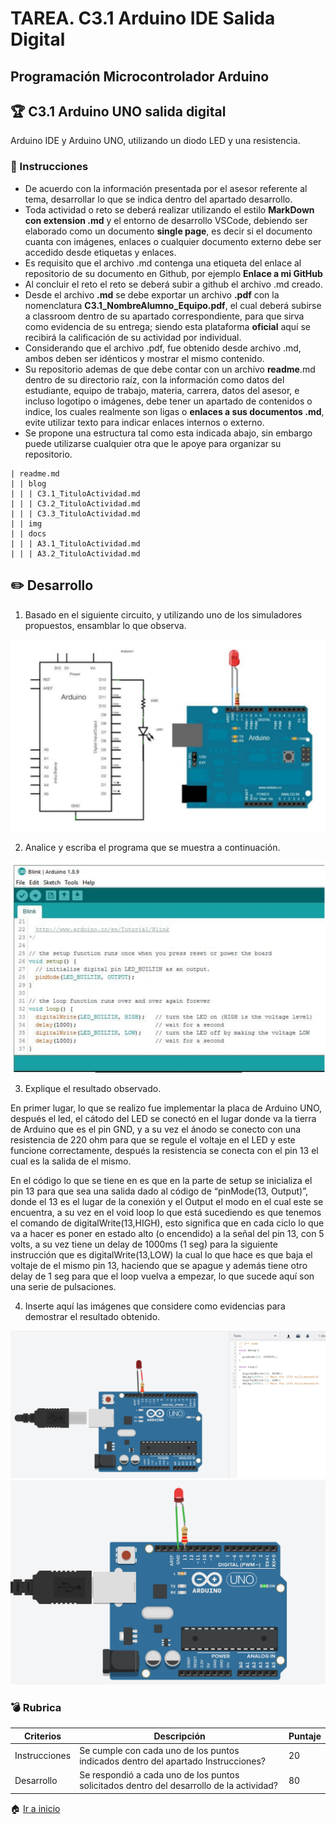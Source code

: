 # TAREA. C3.1 Arduino IDE Salida Digital

## Programación Microcontrolador Arduino

## 🏆 C3.1 Arduino UNO salida digital


Arduino IDE y Arduino UNO, utilizando un diodo LED y una resistencia.

### 📘 Instrucciones

- De acuerdo con la información presentada por el asesor referente al tema, desarrollar lo que se indica dentro del apartado desarrollo.
- Toda actividad o reto se deberá realizar utilizando el estilo **MarkDown con extension .md** y el entorno de desarrollo VSCode, debiendo ser elaborado como un documento **single page**, es decir si el documento cuanta con imágenes, enlaces o cualquier documento externo debe ser accedido desde etiquetas y enlaces.
- Es requisito que el archivo .md contenga una etiqueta del enlace al repositorio de su documento en Github, por ejemplo **Enlace a mi GitHub** 
- Al concluir el reto el reto se deberá subir a github el archivo .md creado.
- Desde el archivo **.md** se debe exportar un archivo **.pdf** con la nomenclatura **C3.1_NombreAlumno_Equipo.pdf**, el cual deberá subirse a classroom dentro de su apartado correspondiente, para que sirva como evidencia de su entrega; siendo esta plataforma **oficial** aquí se recibirá la calificación de su actividad por individual.
- Considerando que el archivo .pdf, fue obtenido desde archivo .md, ambos deben ser idénticos y mostrar el mismo contenido.
- Su repositorio ademas de que debe contar con un archivo **readme**.md dentro de su directorio raíz, con la información como datos del estudiante, equipo de trabajo, materia, carrera, datos del asesor, e incluso logotipo o imágenes, debe tener un apartado de contenidos o indice, los cuales realmente son ligas o **enlaces a sus documentos .md**, evite utilizar texto para indicar enlaces internos o externo.
- Se propone una estructura tal como esta indicada abajo, sin embargo puede utilizarse cualquier otra que le apoye para organizar su repositorio.

``` 
| readme.md
| | blog
| | | C3.1_TituloActividad.md
| | | C3.2_TituloActividad.md
| | | C3.3_TituloActividad.md
| | img
| | docs
| | | A3.1_TituloActividad.md
| | | A3.2_TituloActividad.md
```

## ✏️ Desarrollo

1. Basado en el siguiente circuito, y utilizando uno de los simuladores propuestos, ensamblar lo que observa.

<p align="center">
    <img alt="" src="https://github.com/LopezJesus/Sistemas-Programables/blob/main/img/Circuito31.PNG?raw=true">
</p>

2. Analice y escriba el programa que se muestra a continuación.

<p align="center">
    <img alt="SalidaDigital" src="https://github.com/LopezJesus/Sistemas-Programables/blob/main/img/Blink.PNG?raw=true" >
</p>

3. Explique el resultado observado.

En primer lugar, lo que se realizo fue implementar la placa de Arduino UNO, después el led, el cátodo del LED	 se conectó en el lugar donde va la 
tierra de Arduino que es el pin GND, y a su vez el ánodo se conecto con una resistencia de 220 ohm para que se regule el voltaje en el LED y este 
funcione correctamente, después la resistencia se conecta con el pin 13 el cual es la salida de el mismo. 

En el código lo que se tiene en es que en la parte de setup se inicializa el pin 13 para que sea una salida dado al código de “pinMode(13, Output)”, 
donde el 13 es el lugar de la conexión y el Output el modo en el cual este se encuentra, a su vez en el void loop lo que está sucediendo es que tenemos 
el comando de digitalWrite(13,HIGH), esto significa que en cada ciclo lo que va a hacer es poner en estado alto (o encendido) a la señal del pin 13, con 
5 volts, a su vez tiene un delay de 1000ms (1 seg) para la siguiente instrucción que es digitalWrite(13,LOW) la cual lo que hace es que baja el voltaje de
el mismo pin 13,  haciendo que se apague y además tiene otro delay de 1 seg para que el loop vuelva a empezar, lo que sucede aquí son una serie de pulsaciones.

4. Inserte aquí las imágenes que considere como evidencias para demostrar el resultado obtenido.

<p align="center">
    <img alt="SalidaDigital" src="https://github.com/LopezJesus/Sistemas-Programables/blob/main/img/MiCircuito.PNG?raw=tue" >
        <img alt="SalidaDigital" src="https://raw.githubusercontent.com/LopezJesus/Sistemas-Programables/main/img/Circuito312.PNG" >

</p>



### 💣 Rubrica

| Criterios     | Descripción                                                                                  | Puntaje |
| ------------- | -------------------------------------------------------------------------------------------- | ------- |
| Instrucciones | Se cumple con cada uno de los puntos indicados dentro del apartado Instrucciones?            | 20 |
| Desarrollo    | Se respondió a cada uno de los puntos solicitados dentro del desarrollo de la actividad?     | 80      |


🏠 [Ir a inicio](https://github.com/LopezJesus/Sistemas-Programables)
